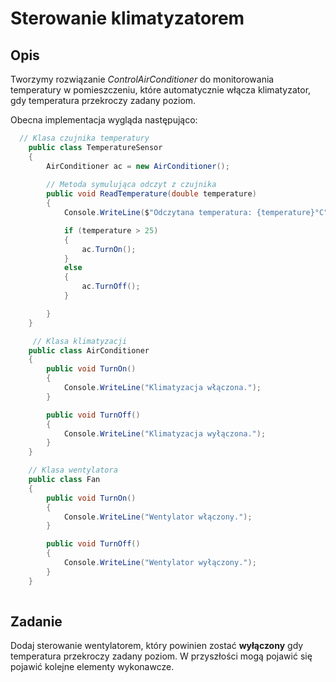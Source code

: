 # Sterowanie klimatyzatorem

## Opis
Tworzymy rozwiązanie _ControlAirConditioner_ do monitorowania temperatury w pomieszczeniu, które automatycznie włącza klimatyzator, gdy temperatura przekroczy zadany poziom.

Obecna implementacja wygląda następująco:

```cs
  // Klasa czujnika temperatury
    public class TemperatureSensor
    {        
        AirConditioner ac = new AirConditioner();
         
        // Metoda symulująca odczyt z czujnika
        public void ReadTemperature(double temperature)
        {
            Console.WriteLine($"Odczytana temperatura: {temperature}°C");

            if (temperature > 25)
            {
                ac.TurnOn();                
            }
            else
            {
                ac.TurnOff();                
            }

        }
    }

     // Klasa klimatyzacji
    public class AirConditioner
    {
        public void TurnOn()
        {
            Console.WriteLine("Klimatyzacja włączona.");
        }

        public void TurnOff()
        {
            Console.WriteLine("Klimatyzacja wyłączona.");
        }
    }

    // Klasa wentylatora
    public class Fan
    {
        public void TurnOn()
        {
            Console.WriteLine("Wentylator włączony.");
        }

        public void TurnOff()
        {
            Console.WriteLine("Wentylator wyłączony.");
        }
    }
   
```

## Zadanie
Dodaj sterowanie wentylatorem, który powinien zostać **wyłączony** gdy temperatura przekroczy zadany poziom. 
W przyszłości mogą pojawić się pojawić kolejne elementy wykonawcze.


